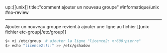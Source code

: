 up::[[unix]]
title::"comment ajouter un nouveau groupe"
#informatique/unix #no-review 

----

Ajouter un nouveau groupe revient à ajouter une ligne au fichier [[unix fichier etc-group|/etc/group]]
```bash
$> vi /etc/group  # ajouter la ligne "licence2: x:600:pierre"
$> echo "licence2:!::" >> /etc/gshadow
```
